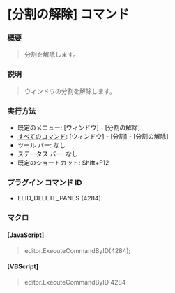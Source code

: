 # \[分割の解除\] コマンド

### 概要

> 分割を解除します。

### 説明

> ウィンドウの分割を解除します。

### 実行方法

- 既定のメニュー: \[ウィンドウ\] \- \[分割の解除\]
- [すべてのコマンド](../../glossary/allcommands): \[ウィンドウ\] \- \[分割\] \- \[分割の解除\]
- ツール バー: なし
- ステータス バー: なし
- 既定のショートカット: Shift+F12

### プラグイン コマンド ID

- EEID\_DELETE\_PANES (4284)

### マクロ

#### \[JavaScript\]

> editor.ExecuteCommandByID(4284);

#### \[VBScript\]

> editor.ExecuteCommandByID 4284